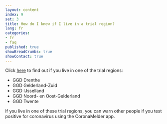 ```yaml
---
layout: content
index: 9
set: 3
title: How do I know if I live in a trial region?
lang: fr
categories:
- fr
- faq
published: true
showBreadCrumbs: true
showContact: true
---
```


Click <a href="https://www.regioatlas.nl/indelingen/indelingen_indeling/t/ggd_s" target="_blank" rel="noopener noreferrer">here</a> to find out if you live in one of the trial regions: 

-	GGD Drenthe
-	GGD Gelderland-Zuid
-	GGD IJsselland
-	GGD Noord- en Oost-Gelderland
-	GGD Twente

If you live in one of these trial regions, you can warn other people if you test positive for coronavirus using the CoronaMelder app.
